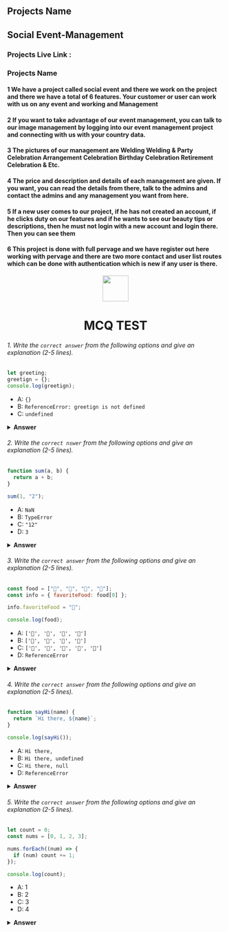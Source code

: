 ## Projects Name 

## Social Event-Management 

### Projects Live Link : 


### Projects Name 


#### 1 We have a project called social event and there we work on the project and there we have a total of 6 features. Your customer or user can work with us on any event and working and Management 


#### 2 If you want to take advantage of our event management, you can talk to our image management by logging into our event management project and connecting with us with your country data. 


#### 3 The pictures of our management are Welding Welding & Party Celebration Arrangement Celebration Birthday Celebration Retirement Celebration & Etc.



#### 4 The price and description and details of each management are given. If you want, you can read the details from there, talk to the admins and contact the admins and any management you want from here.

#### 5 If a new user comes to our project, if he has not created an account, if he clicks duty on our features and if he wants to see our beauty tips or descriptions, then he must not login with a new account and login there. Then you can see them



#### 6 This project is done with full pervage and we have register out here working with pervage and there are two more contact and user list routes which can be done with authentication which is new if any user is there.






<div align="center">
  <img height="60" src="https://edurev.gumlet.io/AllImages/original/ApplicationImages/CourseImages/944e5d47-8c55-4a89-91e5-22ab5f2798fc_CI.png">
  <h1>MCQ TEST</h1>
</div>



###### 1. Write the `correct answer` from the following options and give an explanation (2-5 lines).

```javascript
let greeting;
greetign = {};
console.log(greetign);
```

- A: `{}`
- B: `ReferenceError: greetign is not defined`
- C: `undefined`

<details><summary><b>Answer</b></summary>
<p>

#### Answer: A: `{}`

<i>The greeting variable is declared globally and assigned an empty object. The typo in the variable name does not affect the output of the code snippet, because the let keyword creates a new binding for the variable each time it is declared. When the value of the greeting variable is logged to the console, the output is an empty object ({}).</i>

</p>
</details>

###### 2. Write the `correct nswer` from the following options and give an explanation (2-5 lines).

```javascript
function sum(a, b) {
  return a + b;
}

sum(1, "2");
```

- A: `NaN`
- B: `TypeError`
- C: `"12"`
- D: `3`

<details><summary><b>Answer</b></summary>
<p>

#### Answer: B: `TypeError`

<i>The sum() function expects two numbers as arguments, but the second argument in the code snippet is a string. JavaScript cannot add a string to a number, so the function throws a TypeError exception.</i>

</p>
</details>

###### 3. Write the `correct answer` from the following options and give an explanation (2-5 lines).

```javascript
const food = ["🍕", "🍫", "🥑", "🍔"];
const info = { favoriteFood: food[0] };

info.favoriteFood = "🍝";

console.log(food);
```

- A: `['🍕', '🍫', '🥑', '🍔']`
- B: `['🍝', '🍫', '🥑', '🍔']`
- C: `['🍝', '🍕', '🍫', '🥑', '🍔']`
- D: `ReferenceError`

<details><summary><b>Answer</b></summary>
<p>

#### Answer: A: ['🍕', '🍫', '🥑', '🍔'].

<i>The const keyword prevents the food variable from being reassigned. When the info.favoriteFood property is changed, the food array is not affected. Therefore, the output of the code snippet is ['🍕', '🍫', '🥑', '🍔'].</i>

</p>
</details>

###### 4. Write the `correct answer` from the following options and give an explanation (2-5 lines).

```javascript
function sayHi(name) {
  return `Hi there, ${name}`;
}

console.log(sayHi());
```

- A: `Hi there,`
- B: `Hi there, undefined`
- C: `Hi there, null`
- D: `ReferenceError`

<details><summary><b>Answer</b></summary>
<p>

#### Answer: B: Hi there, undefined.

<i>The sayHi() function expects a name as an argument, but the code snippet does not pass any arguments to the function. Therefore, the name parameter is set to undefined and the output of the function is "Hi there, undefined".</i>

</p>
</details>

###### 5. Write the `correct answer` from the following options and give an explanation (2-5 lines).

```javascript
let count = 0;
const nums = [0, 1, 2, 3];

nums.forEach((num) => {
  if (num) count += 1;
});

console.log(count);
```

- A: 1
- B: 2
- C: 3
- D: 4

<details><summary><b>Answer</b></summary>
<p>

#### Answer: C : 3 ; 

<i>The forEach() method iterates over the elements of an array and executes a callback function for each element. The callback function increments the count variable if the current element of the array is non-zero. There are three non-zero elements in the nums array, so the output of the code snippet is 3.</i>

</p>
</details>